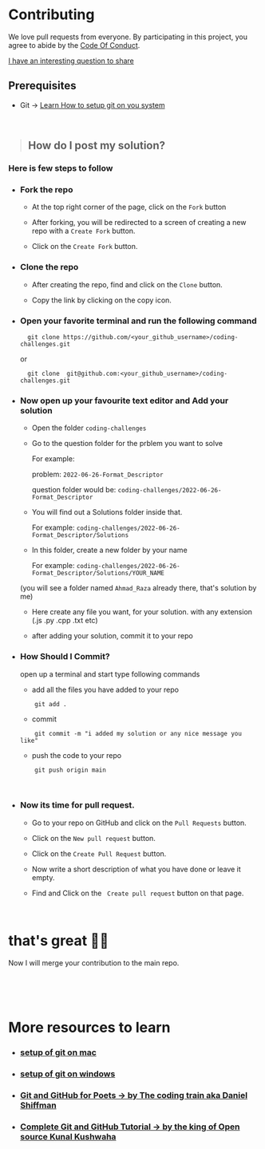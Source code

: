 # Contributing

We love pull requests from everyone. By participating in this project, you
agree to abide by the [Code Of Conduct](https://github.com/razaahmad333/coding-challenges/blob/main/CODE_OF_CONDUCT.md).

[I have an interesting question to share](https://github.com/razaahmad333/coding-challenges#-i-have-an-interesting-question-to-share-)

## Prerequisites

- Git -> [ Learn How to setup git on you system ](https://www.youtube.com/watch?v=qkbK31dMNfM)

<br>

> ## How do I post my solution?

### Here is few steps to follow

- ### Fork the repo

  - At the top right corner of the page, click on the `Fork` button

  - After forking, you will be redirected to a screen of creating a new repo with a `Create Fork` button.

  - Click on the `Create Fork` button.

- ### Clone the repo

  - After creating the repo, find and click on the `Clone` button.

  - Copy the link by clicking on the copy icon.

- ### Open your favorite terminal and run the following command

  ```shell
    git clone https://github.com/<your_github_username>/coding-challenges.git
  ```

  or

  ```shell
    git clone  git@github.com:<your_github_username>/coding-challenges.git
  ```

- ### Now open up your favourite text editor and Add your solution

  - Open the folder `coding-challenges`

  - Go to the question folder for the prblem you want to solve

    For example:

    problem: `2022-06-26-Format_Descriptor`

    question folder would be: `coding-challenges/2022-06-26-Format_Descriptor`

  - You will find out a Solutions folder inside that.

    For example: `coding-challenges/2022-06-26-Format_Descriptor/Solutions`

  - In this folder, create a new folder by your name

    For example: `coding-challenges/2022-06-26-Format_Descriptor/Solutions/YOUR_NAME`

  (you will see a folder named `Ahmad_Raza` already there, that's solution by me)

  - Here create any file you want, for your solution.
    with any extension (.js .py .cpp .txt etc)

  - after adding your solution, commit it to your repo

- ### How Should I Commit?

  open up a terminal and start type following commands

  - add all the files you have added to your repo

  ```shell
      git add .
  ```

  - commit

  ```shell
      git commit -m "i added my solution or any nice message you like"
  ```

  - push the code to your repo

  ```shell
      git push origin main
  ```

<br/>

- ### Now its time for pull request.

  - Go to your repo on GitHub and click on the `Pull Requests` button.

  - Click on the `New pull request` button.

  - Click on the `Create Pull Request` button.

  - Now write a short description of what you have done or leave it empty.

  - Find and Click on the ` Create pull request` button on that page.

<br>

# that's great 🎉🎉

Now I will merge your contribution to the main repo.

<br>
<br>
<br>

# More resources to learn

- ### [setup of git on mac](https://www.youtube.com/watch?v=hMEyBtsuAJE)

- ### [setup of git on windows](https://www.youtube.com/watch?v=qkbK31dMNfM)

- ### [Git and GitHub for Poets -> by The coding train aka Daniel Shiffman](https://www.youtube.com/watch?v=BCQHnlnPusY&list=PLozRqGzj97d02YjR5JVqDwN2K0cAiT7VK)

- ### [Complete Git and GitHub Tutorial -> by the king of Open source Kunal Kushwaha](https://www.youtube.com/watch?v=apGV9Kg7ics)
